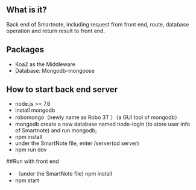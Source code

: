 ## What is it?
Back end of Smartnote, including request from front end, route, database operation and return result to front end.

	
## Packages

- Koa2 as the Middleware
- Database: Mongodb-mongoose


## How to start back end server

- node.js >= 7.6
- install mongodb 
- robomongo（newly name as Robo 3T ）（a GUI tool of mongodb）
- mongodb create a new database named node-login (to store user info of Smartnote) and run mongodb;
- npm install
- under the SmartNote file, enter /server(cd server)
- npm run dev


##Run with front end
- （under the SmartNote file) npm install
- npm start
